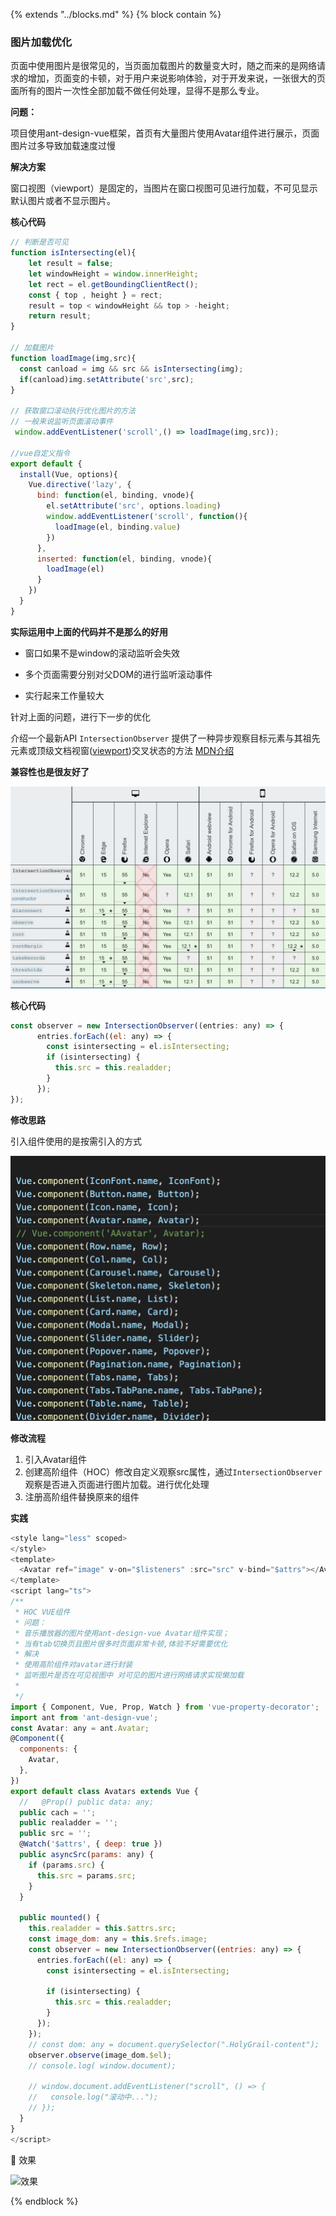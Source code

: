 {%  extends "../blocks.md"  %}
{%  block contain  %}

### 图片加载优化

页面中使用图片是很常见的，当页面加载图片的数量变大时，随之而来的是网络请求的增加，页面变的卡顿，对于用户来说影响体验，对于开发来说，一张很大的页面所有的图片一次性全部加载不做任何处理，显得不是那么专业。



**问题：**

项目使用ant-design-vue框架，首页有大量图片使用Avatar组件进行展示，页面图片过多导致加载速度过慢 



**解决方案**

窗口视图（viewport）是固定的，当图片在窗口视图可见进行加载，不可见显示默认图片或者不显示图片。



**核心代码**

```javascript
// 判断是否可见
function isIntersecting(el){
    let result = false;
    let windowHeight = window.innerHeight;
    let rect = el.getBoundingClientRect();
    const { top , height } = rect;
    result = top < windowHeight && top > -height;
    return result;
}

// 加载图片
function loadImage(img,src){
  const canload = img && src && isIntersecting(img);
  if(canload)img.setAttribute('src',src);   
}

// 获取窗口滚动执行优化图片的方法
// 一般来说监听页面滚动事件
 window.addEventListener('scroll',() => loadImage(img,src));

//vue自定义指令
export default {
  install(Vue, options){
    Vue.directive('lazy', {
      bind: function(el, binding, vnode){
        el.setAttribute('src', options.loading)
        window.addEventListener('scroll', function(){
          loadImage(el, binding.value)
        })
      },
      inserted: function(el, binding, vnode){
        loadImage(el)
      }
    })
  }
}
```

**实际运用中上面的代码并不是那么的好用**

- 窗口如果不是window的滚动监听会失效

- 多个页面需要分别对父DOM的进行监听滚动事件

- 实行起来工作量较大

  

针对上面的问题，进行下一步的优化

介绍一个最新API `IntersectionObserver`  提供了一种异步观察目标元素与其祖先元素或顶级文档视窗([viewport](https://developer.mozilla.org/en-US/docs/Glossary/viewport))交叉状态的方法 [MDN介绍](https://developer.mozilla.org/zh-CN/docs/Web/API/IntersectionObserver)



**兼容性也是很友好了**

![image-20191127120129214](../assets/images/image-20191127120129214.png)

**核心代码**

```javascript
const observer = new IntersectionObserver((entries: any) => {
      entries.forEach((el: any) => {
        const isintersecting = el.isIntersecting;
        if (isintersecting) {
          this.src = this.realadder;
        }
      });
});
```

**修改思路**

引入组件使用的是按需引入的方式

![image-20191127121405103](../assets/images/image-20191127121405103.png)





**修改流程**

1. 引入Avatar组件
2. 创建高阶组件（HOC）修改自定义观察src属性，通过`IntersectionObserver`观察是否进入页面进行图片加载。进行优化处理
3. 注册高阶组件替换原来的组件



**实践**

```javascript
<style lang="less" scoped>
</style>
<template>
  <Avatar ref="image" v-on="$listeners" :src="src" v-bind="$attrs"></Avatar>
</template>
<script lang="ts">
/**
 * HOC VUE组件
 * 问题：
 * 音乐播放器的图片使用ant-design-vue Avatar组件实现；
 * 当有tab切换页且图片很多时页面非常卡顿,体验不好需要优化
 * 解决
 * 使用高阶组件对avatar进行封装
 * 监听图片是否在可见视图中 对可见的图片进行网络请求实现懒加载
 *
 */
import { Component, Vue, Prop, Watch } from 'vue-property-decorator';
import ant from 'ant-design-vue';
const Avatar: any = ant.Avatar;
@Component({
  components: {
    Avatar,
  },
})
export default class Avatars extends Vue {
  //   @Prop() public data: any;
  public cach = '';
  public realadder = '';
  public src = '';
  @Watch('$attrs', { deep: true })
  public asyncSrc(params: any) {
    if (params.src) {
      this.src = params.src;
    }
  }

  public mounted() {
    this.realadder = this.$attrs.src;
    const image_dom: any = this.$refs.image;
    const observer = new IntersectionObserver((entries: any) => {
      entries.forEach((el: any) => {
        const isintersecting = el.isIntersecting;

        if (isintersecting) {
          this.src = this.realadder;
        }
      });
    });
    // const dom: any = document.querySelector(".HolyGrail-content");
    observer.observe(image_dom.$el);
    // console.log( window.document);

    // window.document.addEventListener("scroll", () => {
    //   console.log("滚动中...");
    // });
  }
}
</script>
```

🎉 效果

![效果](/Users/zh/Documents/个人信息/gitbook/web/assets/images/QQ20191127-122628-HD.png)

{%  endblock   %}